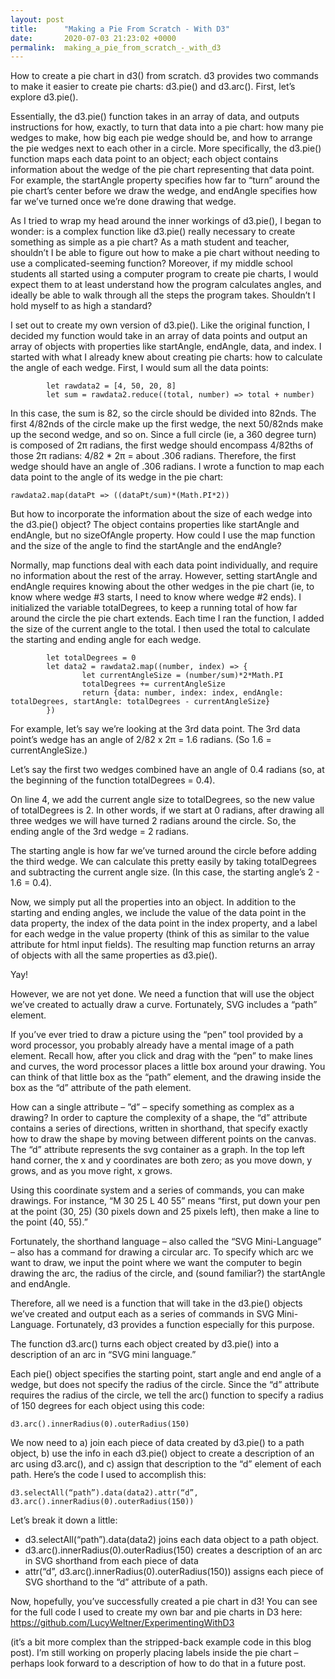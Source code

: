 ```yaml
---
layout: post
title:      "Making a Pie From Scratch - With D3"
date:       2020-07-03 21:23:02 +0000
permalink:  making_a_pie_from_scratch_-_with_d3
---
```



How to create a pie chart in d3() from scratch. d3 provides two commands to make it easier to create pie charts: d3.pie() and d3.arc(). First, let’s explore d3.pie().

Essentially, the d3.pie() function takes in an array of data, and outputs instructions for how, exactly, to turn that data into a pie chart: how many pie wedges to make, how big each pie wedge should be, and how to arrange the pie wedges next to each other in a circle. More specifically, the d3.pie() function maps each data point to an object; each object contains information about the wedge of the pie chart representing that data point. For example, the startAngle property specifies how far to “turn” around the pie chart’s center before we draw the wedge, and endAngle specifies how far we’ve turned once we’re done drawing that wedge. 

As I tried to wrap my head around the inner workings of d3.pie(), I began to wonder: is a complex function like d3.pie() really necessary to create something as simple as a pie chart? As a math student and teacher, shouldn’t I be able to figure out how to make a pie chart without needing to use a complicated-seeming function? Moreover, if my middle school students all started using a computer program to create pie charts, I would expect them to at least understand how the program calculates angles, and ideally be able to walk through all the steps the program takes. Shouldn’t I hold myself to as high a standard? 

I set out to create my own version of d3.pie(). Like the original function, I decided my function would take in an array of data points and output an array of objects with properties like startAngle, endAngle, data, and index. I started with what I already knew about creating pie charts: how to calculate the angle of each wedge. First, I would sum all the data points:

```
        let rawdata2 = [4, 50, 20, 8]
        let sum = rawdata2.reduce((total, number) => total + number)

```

In this case, the sum is 82, so the circle should be divided into 82nds. The first 4/82nds of the circle make up the first wedge, the next 50/82nds make up the second wedge, and so on. Since a full circle (ie, a 360 degree turn) is composed of 2π radians, the first wedge should encompass 4/82ths of those 2π radians: 4/82 * 2π =  about .306 radians. Therefore, the first wedge should have an angle of .306 radians. I wrote a function to map each data point to the angle of its wedge in the pie chart:

```
rawdata2.map(dataPt => ((dataPt/sum)*(Math.PI*2))
```

But how to incorporate the information about the size of each wedge into the d3.pie() object? The object contains properties like startAngle and endAngle, but no sizeOfAngle property. How could I use the map function and the size of the angle to find the startAngle and the endAngle?

Normally, map functions deal with each data point individually, and require no information about the rest of the array. However, setting startAngle and endAngle requires knowing about the other wedges in the pie chart (ie, to know where wedge #3 starts, I need to know where wedge #2 ends). I initialized the variable totalDegrees, to keep a running total of how far around the circle the pie chart extends. Each time I ran the function, I added the size of the current angle to the total. I then used the total to calculate the starting and ending angle for each wedge.

```
        let totalDegrees = 0
        let data2 = rawdata2.map((number, index) => {
				let currentAngleSize = (number/sum)*2*Math.PI 
				totalDegrees += currentAngleSize
				return {data: number, index: index, endAngle: totalDegrees, startAngle: totalDegrees - currentAngleSize}
        })

```

For example, let’s say we’re looking at the 3rd data point. The 3rd data point’s wedge has an angle of 2/82 x 2π = 1.6 radians. (So 1.6 = currentAngleSize.) 

Let’s say the first two wedges combined have an angle of 0.4 radians (so, at the beginning of the function totalDegrees = 0.4). 

On line 4, we add the current angle size to totalDegrees, so the new value of totalDegrees is 2. 
In other words, if we start at 0 radians, after drawing all three wedges we will have turned 2 radians around the circle. So, the ending angle of the 3rd wedge = 2 radians.

The starting angle is how far we’ve turned around the circle before adding the third wedge. We can calculate this pretty easily by taking totalDegrees and subtracting the current angle size. (In this case, the starting angle’s 2 - 1.6 =  0.4).

Now, we simply put all the properties into an object. In addition to the starting and ending angles, we include the value of the data point in the data property, the index of the data point in the index property, and a label for each wedge in the value property (think of this as similar to the value attribute for html input fields). The resulting map function returns an array of objects with all the same properties as d3.pie().

Yay! 

However, we are not yet done. We need a function that will use the object we’ve created to actually draw a curve. Fortunately, SVG includes a “path” element. 

If you’ve ever tried to draw a picture using the “pen” tool provided by a word processor, you probably already have a mental image of a path element. Recall how, after you click and drag with the “pen” to make lines and curves, the word processor places a little box around your drawing. You can think of that little box as the “path” element, and the drawing inside the box as the “d” attribute of the path element. 

How can a single attribute – ”d” – specify something as complex as a drawing? In order to capture the complexity of a shape, the “d” attribute contains a series of directions, written in shorthand, that specify exactly how to draw the shape by moving between different points on the canvas. The “d” attribute represents the svg container as a graph. In the top left hand corner, the x and y coordinates are both zero; as you move down, y grows, and as you move right, x grows. 

Using this coordinate system and a series of commands, you can make drawings. For instance, “M 30 25 L 40 55” means “first, put down your pen at the point (30, 25) (30 pixels down and 25 pixels left), then make a line to the point (40, 55).”

 Fortunately, the shorthand language – also called the “SVG Mini-Language” – also has a command for drawing a circular arc. To specify which arc we want to draw, we input the point where we want the computer to begin drawing the arc, the radius of the circle, and (sound familiar?) the startAngle and endAngle. 

Therefore, all we need is a function that will take in the d3.pie() objects we’ve created and output each as a series of commands in SVG Mini-Language. Fortunately, d3 provides a function especially for this purpose. 

The function d3.arc() turns each object created by d3.pie() into a description of an arc in “SVG mini language.” 

Each pie() object specifies the starting point, start angle and end angle of a wedge, but does not specify the radius of the circle. Since the “d” attribute requires the radius of the circle, we tell the arc() function to specify a radius of 150 degrees for each object using this code: 

```
d3.arc().innerRadius(0).outerRadius(150)
```

We now need to a) join each piece of data created by d3.pie() to a path object, b) use the info in each d3.pie() object to create a description of an arc using d3.arc(), and c) assign that description to the “d” element of each path. Here’s the code I used to accomplish this: 

```
d3.selectAll(“path”).data(data2).attr(“d”, d3.arc().innerRadius(0).outerRadius(150))
```

Let’s break it down a little: 
* d3.selectAll(“path”).data(data2) joins each data object to a path object.
* d3.arc().innerRadius(0).outerRadius(150) creates a description of an arc in SVG shorthand from each piece of data
* attr(“d”, d3.arc().innerRadius(0).outerRadius(150)) assigns each piece of SVG shorthand to the “d” attribute of a path.

Now, hopefully, you’ve successfully created a pie chart in d3! You can see for the full code I used to create my own bar and pie charts in D3 here: https://github.com/LucyWeltner/ExperimentingWithD3

 (it’s a bit more complex than the stripped-back example code in this blog post). I’m still working on properly placing labels inside the pie chart – perhaps look forward to a description of how to do that in a future post.





